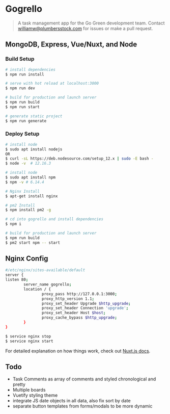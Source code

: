 # Gogrello

> A task management app for the Go Green development team. Contact <williamw@plumbersstock.com> for issues or make a pull request.

## MongoDB, Express, Vue/Nuxt, and Node

### Build Setup

``` bash
# install dependencies
$ npm run install

# serve with hot reload at localhost:3000
$ npm run dev

# build for production and launch server
$ npm run build
$ npm run start

# generate static project
$ npm run generate
```

### Deploy Setup

``` bash
# install node
$ sudo apt install nodejs
OR
$ curl -sL https://deb.nodesource.com/setup_12.x | sudo -E bash -
$ node -v  # 12.16.3

# install node
$ sudo apt install npm
$ npm -v # 6.14.4

# Nginx Install
$ apt-get install nginx

# pm2 Install
$ npm install pm2 -g

# cd into gogrello and install dependencies
$ npm i

# build for production and launch server
$ npm run build
$ pm2 start npm -- start
```
## Nginx Config
```bash
#/etc/nginx/sites-available/default
server {
listen 80;
        server_name gogrello;
        location / {
                proxy_pass http://127.0.0.1:3000;
                proxy_http_version 1.1;
                proxy_set_header Upgrade $http_upgrade;
                proxy_set_header Connection 'upgrade';
                proxy_set_header Host $host;
                proxy_cache_bypass $http_upgrade;
        }
}
```
```bash
$ service nginx stop
$ service nginx start
```

For detailed explanation on how things work, check out [Nuxt.js docs](https://nuxtjs.org).

## Todo
* Task Comments as array of comments and styled chronological and pretty
* Multiple boards
* Vuetify styling theme 
* integrate JS date objects in all data, also fix sort by date
* separate button templates from forms/modals to be more dynamic
